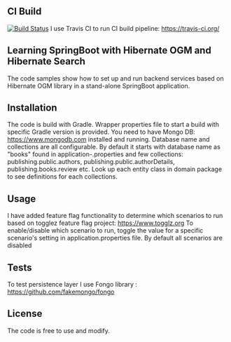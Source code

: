 ## CI Build
[![Build Status](https://travis-ci.org/mabrod/hibernate-ogm-mongodb.svg?branch=master)](https://travis-ci.org/mabrod/hibernate-ogm-mongodb)
I use Travis CI to run CI build pipeline: https://travis-ci.org/

## Learning SpringBoot with Hibernate OGM and Hibernate Search

The code samples show how to set up and run backend services based on Hibernate OGM library in a stand-alone SpringBoot application.

## Installation

The code is build with Gradle. Wrapper properties file to start a build with specific Gradle version is provided.
You need to have Mongo DB: https://www.mongodb.com installed and running. Database name and collections are all configurable. By default it starts
with database name as "books" found in application-<profile>.properties and few collections: publishing.public.authors, publishing.public.authorDetails, publishing.books.review etc.
Look up each entity class in domain package to see definitions for each collections.

## Usage

I have added feature flag functionality to determine which scenarios to run based on togglez feature flag project: https://www.togglz.org
To enable/disable which scenario to run, toggle the value for a specific scenario's setting in application.properties file.
By default all scenarios are disabled

## Tests

To test persistence layer I use Fongo library : https://github.com/fakemongo/fongo

## License

The code is free to use and modify.